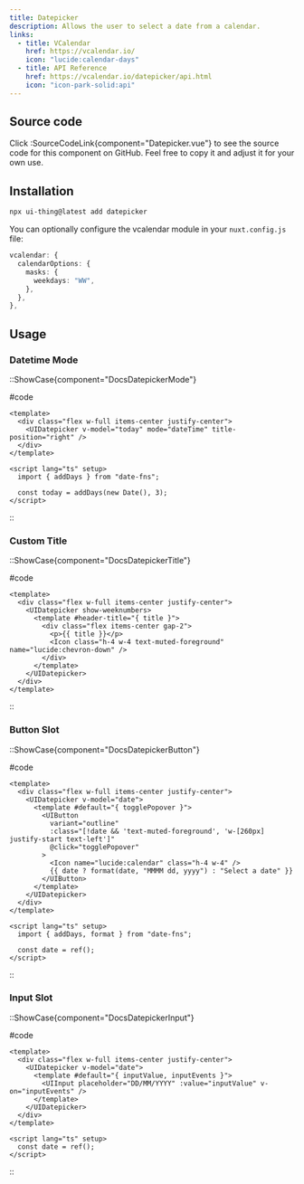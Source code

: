 ```yaml
---
title: Datepicker
description: Allows the user to select a date from a calendar.
links:
  - title: VCalendar
    href: https://vcalendar.io/
    icon: "lucide:calendar-days"
  - title: API Reference
    href: https://vcalendar.io/datepicker/api.html
    icon: "icon-park-solid:api"
---
```


## Source code

Click :SourceCodeLink{component="Datepicker.vue"} to see the source code for this component on GitHub. Feel free to copy it and adjust it for your own use.

## Installation

```bash
npx ui-thing@latest add datepicker
```

You can optionally configure the vcalendar module in your `nuxt.config.js` file:

```ts
vcalendar: {
  calendarOptions: {
    masks: {
      weekdays: "WW",
    },
  },
},
```

## Usage

### Datetime Mode

::ShowCase{component="DocsDatepickerMode"}

#code

```vue [DocsDatepickerMode.vue]
<template>
  <div class="flex w-full items-center justify-center">
    <UIDatepicker v-model="today" mode="dateTime" title-position="right" />
  </div>
</template>

<script lang="ts" setup>
  import { addDays } from "date-fns";

  const today = addDays(new Date(), 3);
</script>
```

::

### Custom Title

::ShowCase{component="DocsDatepickerTitle"}

#code

```vue [DocsDatepickerTitle.vue]
<template>
  <div class="flex w-full items-center justify-center">
    <UIDatepicker show-weeknumbers>
      <template #header-title="{ title }">
        <div class="flex items-center gap-2">
          <p>{{ title }}</p>
          <Icon class="h-4 w-4 text-muted-foreground" name="lucide:chevron-down" />
        </div>
      </template>
    </UIDatepicker>
  </div>
</template>
```

::

### Button Slot

::ShowCase{component="DocsDatepickerButton"}

#code

```vue [DocsDatepickerButton.vue]
<template>
  <div class="flex w-full items-center justify-center">
    <UIDatepicker v-model="date">
      <template #default="{ togglePopover }">
        <UIButton
          variant="outline"
          :class="[!date && 'text-muted-foreground', 'w-[260px] justify-start text-left']"
          @click="togglePopover"
        >
          <Icon name="lucide:calendar" class="h-4 w-4" />
          {{ date ? format(date, "MMMM dd, yyyy") : "Select a date" }}
        </UIButton>
      </template>
    </UIDatepicker>
  </div>
</template>

<script lang="ts" setup>
  import { addDays, format } from "date-fns";

  const date = ref();
</script>
```

::

### Input Slot

::ShowCase{component="DocsDatepickerInput"}

#code

```vue [DocsDatepickerInput.vue]
<template>
  <div class="flex w-full items-center justify-center">
    <UIDatepicker v-model="date">
      <template #default="{ inputValue, inputEvents }">
        <UIInput placeholder="DD/MM/YYYY" :value="inputValue" v-on="inputEvents" />
      </template>
    </UIDatepicker>
  </div>
</template>

<script lang="ts" setup>
  const date = ref();
</script>
```

::
